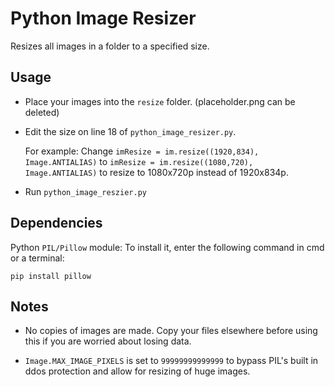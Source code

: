 # Python Image Resizer

Resizes all images in a folder to a specified size.

## Usage

- Place your images into the `resize` folder. (placeholder.png can be deleted)

- Edit the size on line 18 of `python_image_resizer.py`. 

    For example: Change `imResize = im.resize((1920,834), Image.ANTIALIAS)` to `imResize = im.resize((1080,720), Image.ANTIALIAS)` to resize to 1080x720p instead of 1920x834p.

- Run `python_image_reszier.py`

## Dependencies

Python `PIL/Pillow` module: To install it, enter the following command in cmd or a terminal:

```
pip install pillow
```

## Notes

- No copies of images are made. Copy your files elsewhere before using this if you are worried about losing data.

- `Image.MAX_IMAGE_PIXELS` is set to `99999999999999` to bypass PIL's built in ddos protection and allow for resizing of huge images.